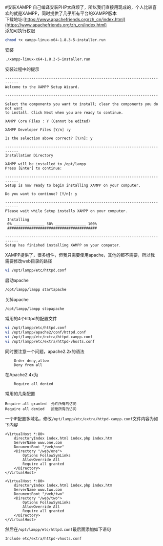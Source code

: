 #安装XAMPP
自己编译安装PHP太麻烦了，所以我们直接用现成的，个人比较喜欢的就是XAMPP，同时提供了几乎所有平台的XAMPP版本                
下载地址:[https://www.apachefriends.org/zh_cn/index.html](https://www.apachefriends.org/zh_cn/index.html)         
添加可执行权限          
```bash
chmod +x xampp-linux-x64-1.8.3-5-installer.run
```
安装
```bash
./xampp-linux-x64-1.8.3-5-installer.run
```
安装过程中的提示
```text
----------------------------------------------------------------------------
Welcome to the XAMPP Setup Wizard.

----------------------------------------------------------------------------
Select the components you want to install; clear the components you do not want
to install. Click Next when you are ready to continue.

XAMPP Core Files : Y (Cannot be edited)

XAMPP Developer Files [Y/n] :y

Is the selection above correct? [Y/n]: y

----------------------------------------------------------------------------
Installation Directory

XAMPP will be installed to /opt/lampp
Press [Enter] to continue:

----------------------------------------------------------------------------
Setup is now ready to begin installing XAMPP on your computer.

Do you want to continue? [Y/n]: y

----------------------------------------------------------------------------
Please wait while Setup installs XAMPP on your computer.

 Installing
 0% ______________ 50% ______________ 100%
 #########################################

----------------------------------------------------------------------------
Setup has finished installing XAMPP on your computer.
```
XAMPP提供了，很多组件，但我只需要使用apache，其他的都不需要，所以我需要修改web目录的路径
```bash
vi /opt/lampp/etc/httpd.conf
```
启动apache
```bash
/opt/lampp/lampp startapache
```
关掉apache
```bash
/opt/lampp/lampp stopapache
```
常用的4个httpd的配置文件
```bash
vi /opt/lampp/etc/httpd.conf
vi /opt/lampp/apache2/conf/httpd.conf
vi /opt/lampp/etc/extra/httpd-xampp.conf
vi /opt/lampp/etc/extra/httpd-vhosts.conf
```
同时要注意一个问题，apache2.2x的语法
```text
	Order deny,allow
	Deny from all
```
在Apache2.4x为
```text
	Require all denied
```
常用的几条配置
```text
Require all granted  允许所有的访问
Require all denied   拒绝所有的访问
```
一个IP配置多域名，修改`/opt/lampp/etc/extra/httpd-xampp.conf`文件内容为如下内容
```text
<VirtualHost *:80>
	directoryIndex index.html index.php index.htm
	ServerName www.one.com
	DocumentRoot "/web/one"
	<Directory "/web/one">
		Options FollowSymLinks
		AllowOverride All
		Require all granted
	</Directory>
</VirtualHost>

<VirtualHost *:80>
	directoryIndex index.html index.php index.htm
	ServerName www.two.com
	DocumentRoot "/web/two"
	<Directory "/web/two">
		Options FollowSymLinks
		AllowOverride All
		Require all granted
	</Directory>
</VirtualHost>
```
然后在`/opt/lampp/etc/httpd.conf`最后面添加如下语句
```text
Include etc/extra/httpd-vhosts.conf
```

